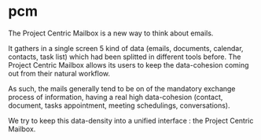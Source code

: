 # pcm
The Project Centric Mailbox is a new way to think about emails. 

It gathers in a single screen 5 kind of data (emails, documents, calendar, contacts, task list) which had been splitted in different tools before. The Project Centric Mailbox allows its users to keep the data-cohesion coming out from their natural workflow. 

As such, the mails generally tend to be on of the mandatory exchange process of information, 
having a real high data-cohesion (contact, document, tasks appointment, meeting schedulings, conversations). 

We try to keep this data-density into a unified interface : the Project Centric Mailbox.
